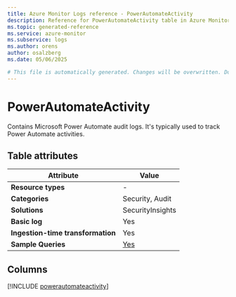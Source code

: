 ```yaml
---
title: Azure Monitor Logs reference - PowerAutomateActivity
description: Reference for PowerAutomateActivity table in Azure Monitor Logs.
ms.topic: generated-reference
ms.service: azure-monitor
ms.subservice: logs
ms.author: orens
author: osalzberg
ms.date: 05/06/2025

# This file is automatically generated. Changes will be overwritten. Do not change this file directly.
---
```


# PowerAutomateActivity

Contains Microsoft Power Automate audit logs. It's typically used to track Power Automate activities.


## Table attributes

|Attribute|Value|
|---|---|
|**Resource types**|-|
|**Categories**|Security, Audit|
|**Solutions**| SecurityInsights|
|**Basic log**|Yes|
|**Ingestion-time transformation**|Yes|
|**Sample Queries**|[Yes](/azure/azure-monitor/reference/queries/powerautomateactivity)|



## Columns
  
[!INCLUDE [powerautomateactivity](~/reusable-content/ce-skilling/azure/includes/azure-monitor/reference/tables/powerautomateactivity-include.md)]
